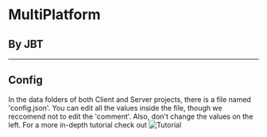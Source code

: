 # MultiPlatform
## By JBT
---------
## Config
In the data folders of both Client and Server projects, there is a file named 'config.json'. You can edit all the values inside the file, though we reccomend not to edit the 'comment'. Also, don't change the values on the left. For a more in-depth tutorial check out ![Tutorial](https://www.w3schools.com/js/js_json_intro.asp)
